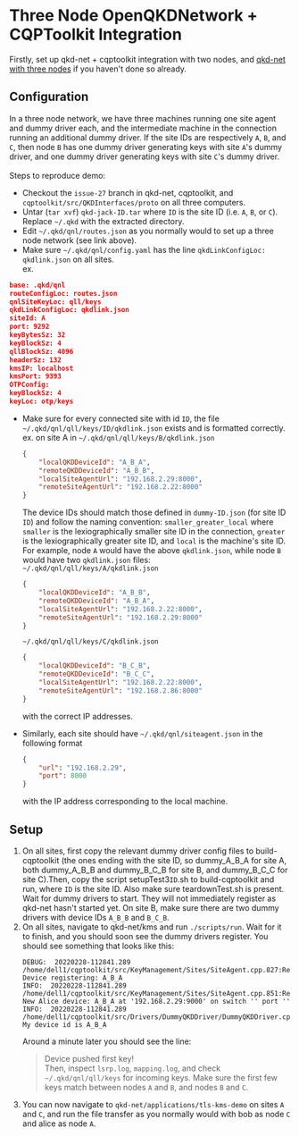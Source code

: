# Three Node OpenQKDNetwork + CQPToolkit Integration

Firstly, set up qkd-net + cqptoolkit integration with two nodes, and [qkd-net with three nodes](https://github.com/Open-QKD-Network/qkd-net/tree/disable-spring-auth) if you haven't done so already.

## Configuration
In a three node network, we have three machines running one site agent and dummy driver each, and the intermediate machine in the connection running an additional dummy driver. If the site IDs are respectively `A`, `B`, and `C`, then node `B` has one dummy driver generating keys with site `A`'s dummy driver, and one dummy driver generating keys with site `C`'s dummy driver. \
\
Steps to reproduce demo:
- Checkout the `issue-27` branch in qkd-net, cqptoolkit, and `cqptoolkit/src/QKDInterfaces/proto` on all three computers.
- Untar (`tar xvf`) `qkd-jack-ID.tar` where `ID` is the site ID (i.e. `A`, `B`, or `C`). Replace `~/.qkd` with the extracted directory.
- Edit `~/.qkd/qnl/routes.json` as you normally would to set up a three node network (see link above).
- Make sure `~/.qkd/qnl/config.yaml` has the line `qkdLinkConfigLoc: qkdlink.json` on all sites. \
ex.
```json
base: .qkd/qnl
routeConfigLoc: routes.json
qnlSiteKeyLoc: qll/keys
qkdLinkConfigLoc: qkdlink.json
siteId: A
port: 9292
keyBytesSz: 32
keyBlockSz: 4 
qllBlockSz: 4096 
headerSz: 132
kmsIP: localhost
kmsPort: 9393
OTPConfig:
keyBlockSz: 4
keyLoc: otp/keys
```
- Make sure for every connected site with id `ID`, the file `~/.qkd/qnl/qll/keys/ID/qkdlink.json` exists and is formatted correctly. \
	ex. on site A in `~/.qkd/qnl/qll/keys/B/qkdlink.json`
	```json
	{
	    "localQKDDeviceId": "A_B_A",
	    "remoteQKDDeviceId": "A_B_B",
	    "localSiteAgentUrl": "192.168.2.29:8000",
	    "remoteSiteAgentUrl": "192.168.2.22:8000"
	}
	```

	The device IDs should match those defined in `dummy-ID.json` (for site ID `ID`) and follow the naming convention: `smaller_greater_local` where `smaller` is the lexiographically smaller site ID in the connection, `greater` is the lexiographically greater site ID, and `local` is the machine's site ID. For example, node `A` would have the above `qkdlink.json`, while node `B` would have two `qkdlink.json` files: \
	`~/.qkd/qnl/qll/keys/A/qkdlink.json`

	```json
	{
	    "localQKDDeviceId": "A_B_B",
	    "remoteQKDDeviceId": "A_B_A",
	    "localSiteAgentUrl": "192.168.2.22:8000",
	    "remoteSiteAgentUrl": "192.168.2.29:8000"
	}
	```
	`~/.qkd/qnl/qll/keys/C/qkdlink.json`
	```json
	{
	    "localQKDDeviceId": "B_C_B",
	    "remoteQKDDeviceId": "B_C_C",
	    "localSiteAgentUrl": "192.168.2.22:8000",
	    "remoteSiteAgentUrl": "192.168.2.86:8000"
	}
	```
	with the correct IP addresses.
- Similarly, each site should have `~/.qkd/qnl/siteagent.json` in the following format
	```json
	{
        "url": "192.168.2.29",
        "port": 8000
	}
	```
    with the IP address corresponding to the local machine.

## Setup
1. On all sites, first copy the relevant dummy driver config files to build-cqptoolkit (the ones ending with the site ID, so dummy\_A\_B\_A for site A, both dummy\_A\_B\_B and dummy\_B\_C\_B for site B, and dummy\_B\_C\_C for site C).Then, copy the script setupTest3`ID`.sh to build-cqptoolkit and run, where `ID` is the site ID. Also make sure teardownTest.sh is present. Wait for dummy drivers to start. They will not immediately register as qkd-net hasn't started yet. On site B, make sure there are two dummy drivers with device IDs `A_B_B` and `B_C_B`.
2. On all sites, navigate to qkd-net/kms and run `./scripts/run`. Wait for it to finish, and you should soon see the dummy drivers register. You should see something that looks like this:
	```
	DEBUG:  20220228-112841.289 /home/dell1/cqptoolkit/src/KeyManagement/Sites/SiteAgent.cpp.827:RegisterDevice: Device registering: A_B_A
	INFO:  20220228-112841.289 /home/dell1/cqptoolkit/src/KeyManagement/Sites/SiteAgent.cpp.851:RegisterDevice: New Alice device: A_B_A at '192.168.2.29:9000' on switch '' port ''
	INFO:  20220228-112841.289 /home/dell1/cqptoolkit/src/Drivers/DummyQKDDriver/DummyQKDDriver.cpp.109:Main: My device id is A_B_A
	```
    Around a minute later you should see the line:
	> Device pushed first key! \
	Then, inspect `lsrp.log`, `mapping.log`, and check `~/.qkd/qnl/qll/keys` for incoming keys. Make sure the first few keys match between nodes `A` and `B`, and nodes `B` and `C`.
3. You can now navigate to `qkd-net/applications/tls-kms-demo` on sites `A` and `C`, and run the file transfer as you normally would with bob as node `C` and alice as node `A`.
